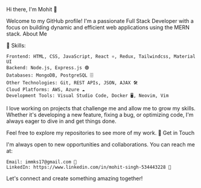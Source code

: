 Hi there, I'm Mohit 👋

Welcome to my GitHub profile! I'm a passionate Full Stack Developer with a focus on building dynamic and efficient web applications using the MERN stack.
About Me

🔧 Skills:

    Frontend: HTML, CSS, JavaScript, React ⚛️, Redux, Tailwindcss, Material UI
    Backend: Node.js, Express.js 🟢
    Databases: MongoDB, PostgreSQL 🗄️
    Other Technologies: Git, REST APIs, JSON, AJAX 🛠️
    Cloud Platforms: AWS, Azure ☁️
    Development Tools: Visual Studio Code, Docker 🖥️, Neovim, Vim

I love working on projects that challenge me and allow me to grow my skills. Whether it's developing a new feature, fixing a bug, or optimizing code, I'm always eager to dive in and get things done.

Feel free to explore my repositories to see more of my work.
🤝 Get in Touch

I'm always open to new opportunities and collaborations. You can reach me at:

    Email: immks17@gmail.com 📧
    LinkedIn: https://www.linkedin.com/in/mohit-singh-534443228 💼
   

Let's connect and create something amazing together!


